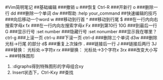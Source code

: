 #Vim简明笔记
##基础编辑
###撤销
u
###恢复
Ctrl-R
###开新行
o
###删除一行
dd
###删除一个单词
dw
###帮助
:help your_command
##快速编辑的技巧
###向后移动一个word
w
###移动到行首
^
###移动到行尾
$
###在一行内向右搜索字母*x*
f*x*
###在一行内向左搜索字母*x*
F*x*
###到第10行
10G
###到最后一行
G
###显示行号
:set number
###隐藏行号
:set nonumber
###显示我在哪里？
ctrl-g
###上滚一页
ctrl-u
###下滚一页
ctrl-d
###删除三个单词
d3w
###删除 光标->行尾 的部分
d$
###重复上次操作
**.**
###链接后一行
J
###链接后两行
3J
###替换： 光标处->字符*x*
r*x*
###替换： 光标处->3个字符*x*
3r*x*
###改变大小写
~
###特殊图形
1. :digraphs得到特殊图形的字母组合xy
2. Insert状态下，Ctrl-Kxy
##查找
